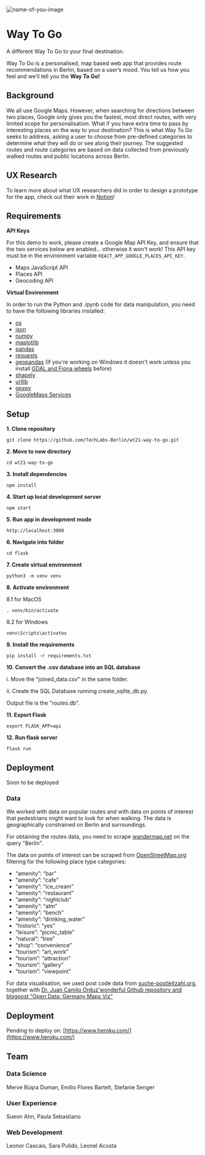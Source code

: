 ![name-of-you-image](https://files.slack.com/files-pri/T6QB33X0T-F032K1FL34G/image.png)
# Way To Go

A different Way To Go to your final destination.

Way To Go is a personalised, map based web app that provides route recommendations in Berlin, based on a user’s mood. You tell us how you feel and we’ll tell you the **Way To Go!**

## Background

We all use Google Maps. However, when searching for directions between two places, Google only gives you the fastest, most direct routes, with very limited scope for personalisation. What if you have extra time to pass by interesting places on the way to your destination? This is what Way To Go seeks to address, asking a user to choose from pre-defined categories to determine what they will do or see along their journey. The suggested routes and route categories are based on data collected from previously walked routes and public locations across Berlin. 

## UX Research
To learn more about what UX researchers did in order to design a prototype for the app, check out their work in [Notion](https://sueon.notion.site/User-Experience-af8595c6f01d439082427b470a524045)!

## **Requirements**

**API Keys**

For this demo to work, please create a Google Map API Key, and ensure that the two services below are enabled... otherwise it won't work! This API key must be in the environment variable `REACT_APP_GOOGLE_PLACES_API_KEY`.

- Maps JavaScript API
- Places API
- Geocoding API

**Virtual Environment**

In order to run the Python and .ipynb code for data manipulation, you need to have the following libraries installed:

- [os](https://docs.python.org/3/library/os.html)
- [json](https://docs.python.org/3/library/json.html)
- [numpy](https://numpy.org/)
- [maplotlib](https://matplotlib.org/)
- [pandas](https://pandas.pydata.org/docs/)
- [requests](https://docs.python-requests.org/en/latest/)
- [geopandas](https://geopandas.org/en/stable/) (If you're working on Windows it doesn't work unless you install [GDAL and Fiona wheels](https://iotespresso.com/how-to-install-geopandas-on-windows/) before)
- [shapely](https://shapely.readthedocs.io/en/stable/manual.html)
- [urllib](https://docs.python.org/3/library/urllib.html)
- [gpxpy](https://github.com/tkrajina/gpxpy)
- [GoogleMaps Services](https://pythonrepo.com/repo/googlemaps-google-maps-services-python-python-third-party-apis-wrappers)

## Setup

**1. Clone repository**

```shell
git clone https://github.com/TechLabs-Berlin/wt21-way-to-go.git
```

**2. Move to new directory**

```shell
cd wt21-way-to-go
```

**3. Install dependencies**

```shell
npm install
```

**4. Start up local development server**

```shell
npm start
```

**5. Run app in development mode**

```shell
http://localhost:3000
```

**6. Navigate into folder**

```shell
cd flask
```

**7. Create virtual environment**

```shell
python3 -m venv venv
```

**8. Activate environment**

8.1 for MacOS

```shell
. venv/bin/activate
```

8.2 for Windows

```shell
venv\Scripts\activates
```

**9. Install the requirements**

```shell
pip install -r requirements.txt
```
**10. Convert the .csv database into an SQL database**

i. Move the "joined_data.csv" in the same folder. 

ii. Create the SQL Database running create_sqlite_db.py. 

Output file is the "routes.db".

**11. Export Flask**

```shell
export FLASK_APP=api
```

**12. Run flask server**

```shell
flask run
```

## Deployment

Soon to be deployed

### **Data**

We worked with data on popular routes and with data on points of interest that pedestrians might want to look for when walking. The data is geographically constrained on Berlin and surroundings.

For obtaining the routes data, you need to scrape [wandermap.net](https://github.com/TechLabs-Berlin/wt21-way-to-go/blob/main/wandermap.net) on the query "Berlin". 

The data on points of interest can be scraped from [OpenStreetMap.org](https://wiki.openstreetmap.org/wiki/Map_features) filtering for the following place type categories:

- “amenity”: “bar”
- “amenity”: “cafe”
- “amenity”: “ice_cream”
- “amenity”: “restaurant”
- “amenity”: “nightclub”
- “amenity”: “atm”
- “amenity”: “bench”
- “amenity”: “drinking_water”
- “historic”: “yes”
- “leisure”: “picnic_table”
- “natural”: “tree”
- “shop”: “convenience”
- “tourism”: “art_work”
- “tourism”: “attraction”
- “tourism”: “gallery”
- “tourism”: “viewpoint”

For data visualisation, we used post code data from [suche-postleitzahl.org](https://www.suche-postleitzahl.org/plz-karte-erstellen), together with [Dr. Juan Camilo Orduz'wonderful Github repository and blogpost "Open Data: Germany Maps Viz"](https://juanitorduz.github.io/germany_plots/)

## **Deployment**

Pending to deploy on: [https://www.heroku.com/](https://www.heroku.com/)

## **Team**

### **Data Science**

Merve Büşra Duman, Emilio Flores Bartelt, Stefanie Senger

### **User Experience**

Sueon Ahn, Paula Sebastiano

### **Web Development**

Leonor Cascais, Sara Pulido, Leonel Acosta
